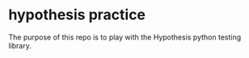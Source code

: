# hypothesis practice


The purpose of this repo is to play with the Hypothesis python testing library.
